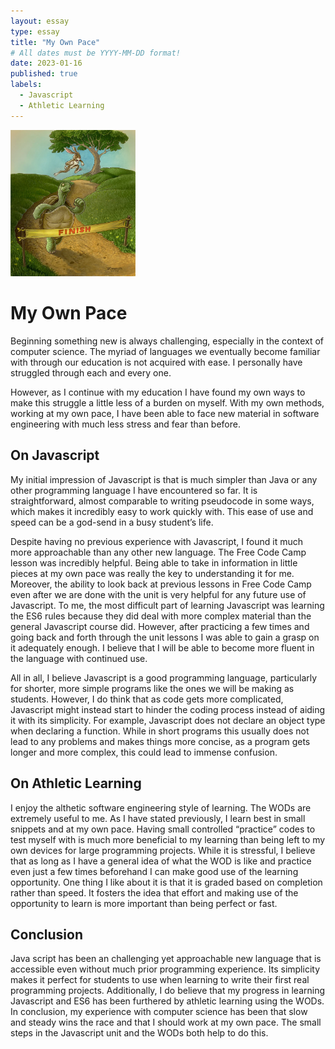 ```yaml
---
layout: essay
type: essay
title: "My Own Pace"
# All dates must be YYYY-MM-DD format!
date: 2023-01-16
published: true
labels:
  - Javascript
  - Athletic Learning
---
```

<img width="200px" class="rounded float-start pe-4" src="../img/EssayImages/tortoise_hare.jpg">

# My Own Pace

Beginning something new is always challenging, especially in the context of computer science. The myriad of languages we eventually become familiar with through our education is not acquired with ease. I personally have struggled through each and every one. 

However, as I continue with my education I have found my own ways to make this struggle a little less of a burden on myself. With my own methods, working at my own pace, I have been able to face new material in software engineering with much less stress and fear than before. 

## On Javascript
My initial impression of Javascript is that is much simpler than Java or any other programming language I have encountered so far. It is straightforward, almost comparable to writing pseudocode in some ways, which makes it incredibly easy to work quickly with. This ease of use and speed can be a god-send in a busy student’s life. 

Despite having no previous experience with Javascript, I found it much more approachable than any other new language. The Free Code Camp lesson was incredibly helpful. Being able to take in information in little pieces at my own pace was really the key to understanding it for me. Moreover, the ability to look back at previous lessons in Free Code Camp even after we are done with the unit is very helpful for any future use of Javascript. To me, the most difficult part of learning Javascript was learning the ES6 rules because they did deal with more complex material than the general Javascript course did. However, after practicing a few times and going back and forth through the unit lessons I was able to gain a grasp on it adequately enough. I believe that I will be able to become more fluent in the language with continued use. 

All in all, I believe Javascript is a good programming language, particularly for shorter, more simple programs like the ones we will be making as students. However, I do think that as code gets more complicated, Javascript might instead start to hinder the coding process instead of aiding it with its simplicity. For example, Javascript does not declare an object type when declaring a function. While in short programs this usually does not lead to any problems and makes things more concise, as a program gets longer and more complex, this could lead to immense confusion. 

## On Athletic Learning
I enjoy the althetic software engineering style of learning. The WODs are extremely useful to me. As I have stated previously, I learn best in small snippets and at my own pace. Having small controlled “practice” codes to test myself with is much more beneficial to my learning than being left to my own devices for large programming projects. While it is stressful, I believe that as long as I have a general idea of what the WOD is like and practice even just a few times beforehand I can make good use of the learning opportunity. One thing I like about it is that it is graded based on completion rather than speed. It fosters the idea that effort and making use of the opportunity to learn is more important than being perfect or fast.

## Conclusion
Java script has been an challenging yet approachable new language that is accessible even without much prior programming experience. Its simplicity makes it perfect for students to use when learning to write their first real programming projects. Additionally, I do believe that my progress in learning Javascript and ES6 has been furthered by athletic learning using the WODs. In conclusion, my experience with computer science has been that slow and steady wins the race and that I should work at my own pace. The small steps in the Javascript unit and the WODs both help to do this. 

